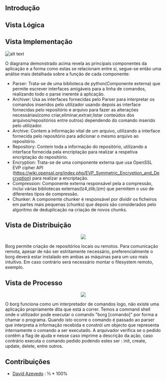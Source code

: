 ## Introdução

## Vista Lógica

## Vista Implementação

![alt text](resources/DevelopmentView.png)


O diagrama demonstrado acima revela as principais componentes da aplicação e a forma como estas se relacionam entre si, segue-se então uma análise mais detalhada sobre a função de cada componente:
* Parser:   Trata-se de uma biblioteca de python(Componente externa) que permite escrever interfaces amigáveis para a linha de comandos, realizando todo o parse inerente á aplicação.
* Archiver: Usa as interfaces fornecidas pelo Parser para interpretar os comandos inseridos pelo utilizador usando depois as interface fornecidas pelo repositório e arquivo para fazer as alterações necessárias(como criar,eliminar,extrair,listar conteúdos dos arquivos/repositórios entre outros) dependendo do comando inserido pelo utilizador. 
* Archive: Contem a informação vital de um arquivo, utilizando a interface fornecida pelo repositório para adicionar o mesmo arquivo ao repositório.
* Repository: Contem toda a informação do repositório, utilizando a interface fornecida pela encriptação para realizar a respetiva encriptação do repositório.
* Encryption: Trata-se de uma componente externa que usa OpenSSL EVP cipher API (https://wiki.openssl.org/index.php/EVP_Symmetric_Encryption_and_Decryption) para realizar a encriptação.
* Compression:  Componente externa responsável pela a compressão, inclui várias bibliotecas externas(lz4,zlib,lzm)  que permitem o uso de diferentes tipos de compressão.
* Chunker: A componente chunker é responsável por dividir os ficheiros em partes mais pequenas (chunks) que depois são considerados pelo algoritmo de deduplicação na criação de novos chunks.


## Vista de Distribuição

<p align="center">
<img  src ="resources/Deployment_View.png" />
</p>

Borg permite criação de repositórios locais ou remotos.
Para comunicação remota, apesar de não ser estritamente necessário, preferencialmente o borg deverá estar instalado em ambas as máquinas para um uso mais intuitivo. Em caso contrário será necessário montar o filesystem  remoto, exemplo.

## Vista de Processo

<p align="center">
<img  src ="resources/Procces_View.png" />
</p>

O borg funciona como um interpretador de comandos logo, não existe uma aplicação propriamente dita que está a correr. Temos a command shell onde o utilizador pode executar o comando "borg [comando]" por forma a chamar o programa. Quando isto ocorre o comando é passado ao parser que interpreta a informação recebida e constrói um objecto que representa internamente o comando a ser executado. A arquivador verifica se o pedido contêm a flag de ajuda e nesse caso imprime a descrição da ação, caso contrário executa o comando pedido podendo estes ser : init, create, update, delete, entre outros.

## Contribuições

* [David Azevedo](https://github.com/PeaceOff) : ⅓ * 100%
